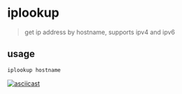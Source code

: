 # iplookup
> get ip address by hostname, supports ipv4 and ipv6

## usage

```sh
iplookup hostname
```

[![asciicast](https://asciinema.org/a/106272.png)](https://asciinema.org/a/106272)